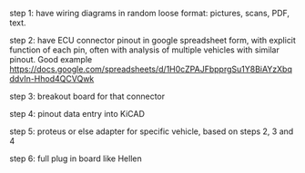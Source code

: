 step 1: have wiring diagrams in random loose format: pictures, scans, PDF, text.

step 2: have ECU connector pinout in google spreadsheet form, with explicit function of each pin, often with analysis of multiple vehicles with similar pinout. Good example https://docs.google.com/spreadsheets/d/1H0cZPAJFbpprgSu1Y8BiAYzXbqddvIn-Hhod4QCVQwk

step 3: breakout board for that connector

step 4: pinout data entry into KiCAD

step 5: proteus or else adapter for specific vehicle, based on steps 2, 3 and 4

step 6: full plug in board like Hellen